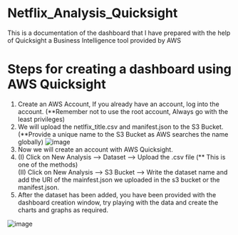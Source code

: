 # Netflix_Analysis_Quicksight
This is a documentation of the dashboard that I have prepared with the help of Quicksight a Business Intelligence tool provided by AWS

# Steps for creating a dashboard using AWS Quicksight
  1. Create an AWS Account, If you already have an account, log into the account. (**Remember not to use the root account, Always go with the least privileges)
  2. We will upload the netlfix_title.csv and manifest.json to the S3 Bucket. (**Provide a unique name to the S3 Bucket as AWS searches the name globally)
     ![image](https://github.com/user-attachments/assets/39570f1f-8c3a-4782-8b9e-f750bc1e3523)
  3. Now we will create an account with AWS Quicksight.
  4.
     (I) Click on New Analysis --> Dataset --> Upload the .csv file (** This is one of the methods)\
    (II) Click on New Analysis --> S3 Bucket --> Write the dataset name and add the URI of the mainfest.json we uploaded in the s3 bucket or the manifest.json.
  5. After the dataset has been added, you have been provided with the dashboard creation window, try playing with the data and create the charts and graphs as required.

![image](https://github.com/user-attachments/assets/03a37dc0-617f-4ac3-a9de-25484587eb6d)



